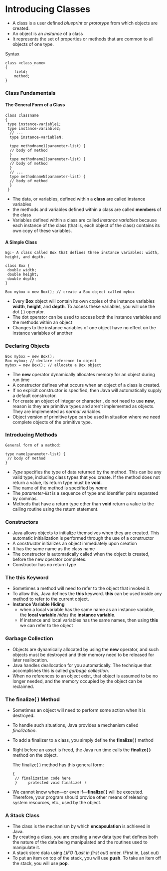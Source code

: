 # Introducing Classes

- A class is a user defined _blueprint_ or _prototype_ from which objects are created.
- An object is an _instance_ of a class
- It represents the set of properties or methods that are common to all objects of one type.

Syntax

    class <class_name>
    {  
        field;  
        method;  
    }
    
### Class Fundamentals

#### The General Form of a Class

    class classname 
    {
     type instance-variable1;
     type instance-variable2;
      // ...
      type instance-variableN;
      
      type methodname1(parameter-list) {
      // body of method
      }
      type methodname2(parameter-list) {
      // body of method
      }
      // ...
      type methodnameN(parameter-list) {
      // body of method
      }
     }
     
- The data, or variables, defined within a **class** are called instance variables
- the methods and variables defined within a class are called **members** of the class
- Variables defined within a class are called _instance variables_ because each instance of
  the class (that is, each object of the class) contains its own copy of these variables.

#### A Simple Class

`Eg:- A class called Box that defines three instance variables: width, height, and depth.` 

    class Box {
     double width;
     double height;
     double depth;
    }
    
    Box mybox = new Box(); // create a Box object called mybox

- Every **Box** object will contain its own copies of the instance variables **width**, **height**, and **depth**. To
 access these variables, you will use the dot (.) operator.
- The dot operator can be used to access both the instance variables and the methods within an object
- Changes to the instance variables of one object have no effect on the instance variables of another

### Declaring Objects

    Box mybox = new Box();
    Box mybox; // declare reference to object
    mybox = new Box(); // allocate a Box object
    
- The **new** operator dynamically allocates memory for an object during run time
- A constructor defines what occurs when an object of a class is created.
- If no explicit constructor is specified, then Java will automatically supply a default constructor.
- For create an object of integer or character , do not need to use **new**, reason is they are primitive types and aren't 
implemented as objects. They are implemented as _normal_ variables.
- Object version of primitive type can be used in situation where we need complete objects of the primitive type.

### Introducing Methods

    General form of a method:
    
    type name(parameter-list) {
     // body of method
    }
    
- _Type_ specifies the type of data returned by the method. This can be any valid type, including class types that you create.
  If the method does not return a value, its return type must be **void**.
- The name of the method is specified by _name_
- The _parameter-list_ is a sequence of type and identifier pairs separated by commas.
- Methods that have a return type other than **void** return a value to the calling routine using the return statement.

### Constructors
- Java allows objects to initialize themselves when they are created. This automatic initialization is performed through the use of a
  constructor
- A _constructor_ initializes an object immediately upon creation
- It has the same name as the class name
- The constructor is automatically called when the object is created, before the new operator completes.
- Constructor has no return type

### The this Keyword
- Sometimes a method will need to refer to the object that invoked it. 
- To allow this, Java defines the **this** keyword. **this** can be used inside any method to refer to the current object.
- **Instance Variable Hiding**
    - when a local variable has the same name as an instance variable, the **local variable** _hides_ the
  **instance variable**.
    - If instance and local variables has the same names, then using **this** we can refer to the object

### Garbage Collection
- Objects are dynamically allocated by using the **new** operator, and such objects must be destroyed and their memory need to be released for later reallocation.
- Java handles deallocation for you automatically. The technique that accomplishes this is called _garbage collection_.
- When no references to an object exist, that object is assumed to be no longer needed, and the memory occupied by the object can be reclaimed.

### The finalize( ) Method
- Sometimes an object will need to perform some action when it is destroyed.
- To handle such situations, Java provides a mechanism called _finalization_.
- To add a finalizer to a class, you simply define the **finalize( )** method
- Right before an asset is freed, the Java run time calls the **finalize( )** method on the object.


    The finalize( ) method has this general form:
    
      {
       // finalization code here
       }     protected void finalize( )

- We cannot know when—or even if—**finalize( )** will be executed. Therefore, your program should provide other means of releasing system resources, etc., used by the object.

### A Stack Class
- The class is the mechanism by which **encapsulation** is achieved in Java.
- By creating a class, you are creating a new data type that defines both the nature of the data being manipulated and the routines used to
  manipulate it.
- A stack store data using _LIFO (Last in first out)_ order. (First in, Last out)
- To put an item on top of the stack, you will use **push**. To take an item off the stack, you will use **pop**.